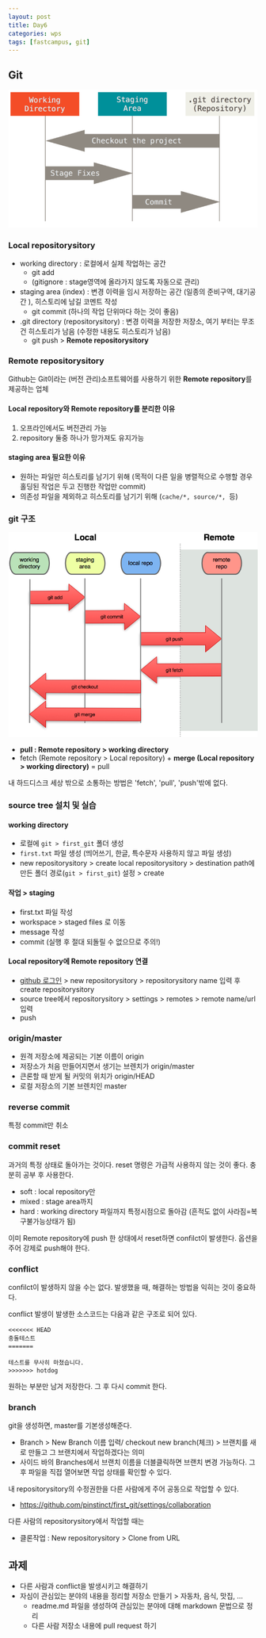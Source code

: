 ```yaml
---
layout: post
title: Day6
categories: wps
tags: [fastcampus, git]
---
```


## Git

![](/image/git-areas.png)

### Local repositorysitory

- working directory : 로컬에서 실제 작업하는 공간
  - git add
  - (gitignore : stage영역에 올라가지 않도록 자동으로 관리)
- staging area (index) : 변경 이력을 임시 저장하는 공간 (일종의 준비구역, 대기공간 ), 히스토리에 남길 코멘트 작성
  - git commit (하나의 작업 단위마다 하는 것이 좋음)
- .git directory (repositorysitory) :  변경 이력을 저장한 저장소, 여기 부터는 무조건 히스토리가 남음 (수정한 내용도 히스토리가 남음)
  - git push > **Remote repositorysitory**

### Remote repositorysitory

Github는 Git이라는 (버전 관리)소프트웨어를 사용하기 위한 **Remote repository**를 제공하는 업체

#### Local repository와  Remote repository를 분리한 이유

1. 오프라인에서도 버전관리 가능
2. repository 둘중 하나가 망가져도 유지가능

#### staging area 필요한 이유

- 원하는 파일만 히스토리를 남기기 위해 (목적이 다른 일을 병렬적으로 수행할 경우 홀딩된 작업은 두고 진행한 작업만 commit)
- 의존성 파일을 제외하고 히스토리를 남기기 위해 (`cache/*, source/*, `등)

### git 구조

![](/image/wps-git-command-flow.png)

- **pull :  Remote repository > working directory**
- fetch (Remote repository > Local repository) + **merge (Local repository > working directory)** = pull

내 하드디스크 세상 밖으로 소통하는 방법은 'fetch', 'pull', 'push'밖에 없다.

### source tree 설치 및 실습

#### working directory

* 로컬에 `git > first_git` 폴더 생성
* `first.txt`  파일 생성 (띄어쓰기, 한글, 특수문자 사용하지 않고 파일 생성)
* new repositorysitory > create local repositorysitory > destination path에  만든 폴더 경로(`git > first_git`) 설정 > create

#### 작업 > staging

- first.txt  파일 작성
- workspace > staged files 로 이동
- message 작성
- commit (실행 후 절대 되돌릴 수 없으므로 주의!)

#### Local repository에 Remote repository 연결

- [github 로그인](https://github.com) > new repositorysitory > repositorysitory name 입력 후 create repositorysitory
- source tree에서 repositorysitory > settings > remotes > remote name/url 입력
- push

### origin/master

- 원격 저장소에 제공되는 기본 이름이 origin
- 저장소가 처음 만들어지면서 생기는 브렌치가 origin/master
- 큰론할 때 받게 될 커밋의 위치가 origin/HEAD
- 로컬 저장소의 기본 브렌치인 master

### reverse commit

특정 commit만 취소

### commit reset

과거의 특정 상태로 돌아가는 것이다. reset 명령은 가급적 사용하지 않는 것이 좋다. 충분히 공부 후 사용한다.

- soft : local repository만
- mixed : stage area까지
- hard : working directory 파일까지 특정시점으로 돌아감 (흔적도 없이 사라짐=복구불가능상태가 됨)

이미 Remote repository에 push 한 상태에서 reset하면 confilct이 발생한다. 옵션을 주어 강제로 push해야 한다.



### conflict

confilct이 발생하지 않을 수는 없다. 발생했을 때, 해결하는 방법을 익히는 것이 중요하다.

conflict  발생이 발생한 소스코드는 다음과 같은 구조로 되어 있다.

```
<<<<<<< HEAD
충돌테스트
=======

테스트를 무사히 마쳤습니다.
>>>>>>> hotdog
```

원하는 부분만 남겨 저장한다. 그 후 다시 commit 한다.



### branch

git을 생성하면, master를 기본생성해준다.

- Branch > New Branch 이름 입력/ checkout new branch(체크) > 브랜치를 새로 만들고 그 브랜치에서 작업하겠다는 의미
- 사이드 바의 Branches에서 브랜치 이름을 더블클릭하면 브랜치 변경 가능하다. 그 후 파일을 직접 열어보면 작업 상태를 확인할 수 있다.

내 repositorysitory의 수정권한을 다른 사람에게 주어 공동으로 작업할 수 있다.

- https://github.com/pinstinct/first_git/settings/collaboration

다른 사람의 repositorysitory에서 작업할 때는

- 클론작업 :  New repositorysitory >  Clone from URL



## 과제
- 다른 사람과 conflict을 발생시키고 해결하기
- 자심이 관심있는 분야의 내용을 정리할 저장소 만들기 > 자동차, 음식, 맛집, ...
  - readme.md 파일을 생성하여 관심있는 분야에 대해 markdown 문법으로 정리
  - 다른 사람 저장소 내용에 pull request 하기
